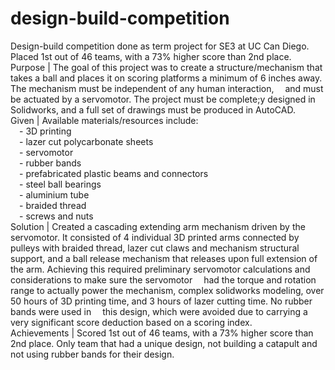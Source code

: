 # design-build-competition
Design-build competition done as term project for SE3 at UC Can Diego. Placed 1st out of 46 teams, with a 73% higher score than 2nd place.
Purpose | The goal of this project was to create a structure/mechanism that takes a ball and places it on scoring platforms a minimum of 6 inches away. The mechanism must be independent of any human interaction, &emsp;and must be actuated by a servomotor. The project must be complete;y designed in Solidworks, and a full set of drawings must be produced in AutoCAD.<br/>
Given | Available materials/resources include:<br/>
&emsp;- 3D printing<br/>
&emsp;- lazer cut polycarbonate sheets<br/>
&emsp;- servomotor<br/>
&emsp;- rubber bands<br/>
&emsp;- prefabricated plastic beams and connectors<br/>
&emsp;- steel ball bearings<br/>
&emsp;- aluminium tube<br/>
&emsp;- braided thread<br/>
&emsp;- screws and nuts<br/>
Solution | Created a cascading extending arm mechanism driven by the servomotor. It consisted of 4 individual 3D printed arms connected by pulleys with braided thread, lazer cut claws and mechanism structural    &emsp;support, and a ball release mechanism that releases upon full extension of the arm. Achieving this required preliminary servomotor calculations and considerations to make sure the servomotor &emsp;had the torque and rotation range to actually power the mechanism, complex solidworks modeling, over 50 hours of 3D printing time, and 3 hours of lazer cutting time. No rubber bands were used in &emsp;this design, which were avoided due to carrying a very significant score deduction based on a scoring index.<br/>
Achievements | Scored 1st out of 46 teams, with a 73% higher score than 2nd place. Only team that had a unique design, not building a catapult and not using rubber bands for their design.
